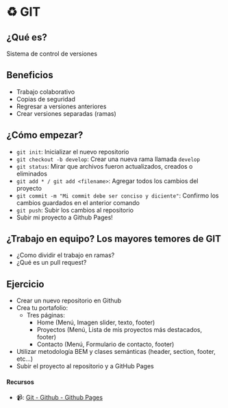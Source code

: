 # ♻️ GIT

## ¿Qué es?
Sistema de control de versiones

## Beneficios
-   Trabajo colaborativo
-   Copias de seguridad
-   Regresar a versiones anteriores
-   Crear versiones separadas (ramas)

## ¿Cómo empezar?

- `git init`: Inicializar el nuevo repositorio
- `git checkout -b develop`: Crear una nueva rama llamada `develop`
- `git status`: Mirar que archivos fueron actualizados, creados o eliminados
- `git add * / git add <filename>`: Agregar todos los cambios del proyecto
- `git commit -m "Mi commit debe ser conciso y diciente"`: Confirmo los cambios guardados en el anterior comando
- `git push`: Subir los cambios al repositorio
- Subir mi proyecto a Github Pages!

## ¿Trabajo en equipo? Los mayores temores de GIT
- ¿Como dividir el trabajo en ramas?
- ¿Qué es un pull request?

## Ejercicio
- Crear un nuevo repositorio en Github
- Crea tu portafolio:
    - Tres páginas:
        - Home (Menú, Imagen slider, texto, footer)
        - Proyectos (Menú, Lista de mis proyectos más destacados, footer)
        - Contacto (Menú, Formulario de contacto, footer)
- Utilizar metodología BEM y clases semánticas (header, section, footer, etc...)
- Subir el proyecto al repositorio y a GitHub Pages

#### Recursos

- 📹: [Git - Github - Github Pages](https://www.youtube.com/watch?v=IRmcUG40WtI)